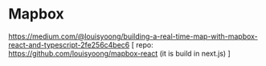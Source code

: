 # Mapbox

https://medium.com/@louisyoong/building-a-real-time-map-with-mapbox-react-and-typescript-2fe256c4bec6
[ repo: https://github.com/louisyoong/mapbox-react (it is build in next.js) ]
